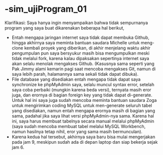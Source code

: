 # -sim_ujiProgram_01
Klarifikasi:
Saya hanya ingin menyampaikan bahwa tidak sempurnanya program yang saya buat dikarenakan beberapa hal berikut,
- Entah mengapa jaringan internet saya tidak dapat membuka Github, hingga akhirnya saya meminta bantuan saudara Michelle untuk meng-clone kembali proyek yang diberikan, di akhir menjelang waktu akhir pengumpulan pun saya bersyukur masih bisa mengumpulkan meski tidak melalui fork, karena kalau dipaksakan sepertinya internet saya akan selalu menolak mengakses Github.
  (Kasusnya sama seperti yang Pak Jimmy alami kemarin pagi saat mencoba mengakses Git, namun di saya lebih parah, halamannya sama sekali tidak dapat dibuka).
- File database yang disediakan entah mengapa tidak dapat saya synchronize ke phpMyAdmin saya, selalu muncul syntax error, setelah saya coba perbaiki (mungkin karena beda versi), ternyata masih eror juga, dan erornya di bagian foreign key yang tidak dapat di-generate.
  Untuk hal ini saya juga sudah mencoba meminta bantuan saudara Zoga untuk mengirimkan coding MySQL untuk men-generate seluruh tabel yang disediakan, namun entah mengapa erornya masih di bagian yang sama, padahal jika saya lihat versi phpMyAdmin-nya sama.
  Karena hal ini, saya harus membuat tabelnya secara manual melalui phpMyAdmin (saya sudah mencoba membuat tabel melalui MySQL Workbench, namun hasilnya tetap nihil, eror yang sama masih bermunculan).
- Karena kedua hal tersebut, akhirnya saya baru bisa mulai mengerjakan pada jam 9, meskipun sudah ada di depan laptop dan siap bekerja sejak jam 6.
